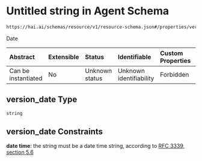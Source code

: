 # Untitled string in Agent Schema

```txt
https://hai.ai/schemas/resource/v1/resource-schema.json#/properties/version_date
```

Date

| Abstract            | Extensible | Status         | Identifiable            | Custom Properties | Additional Properties | Access Restrictions | Defined In                                                                                   |
| :------------------ | :--------- | :------------- | :---------------------- | :---------------- | :-------------------- | :------------------ | :------------------------------------------------------------------------------------------- |
| Can be instantiated | No         | Unknown status | Unknown identifiability | Forbidden         | Allowed               | none                | [resource.schema.json\*](../../schemas/resource/resource.schema.json "open original schema") |

## version\_date Type

`string`

## version\_date Constraints

**date time**: the string must be a date time string, according to [RFC 3339, section 5.6](https://tools.ietf.org/html/rfc3339 "check the specification")
